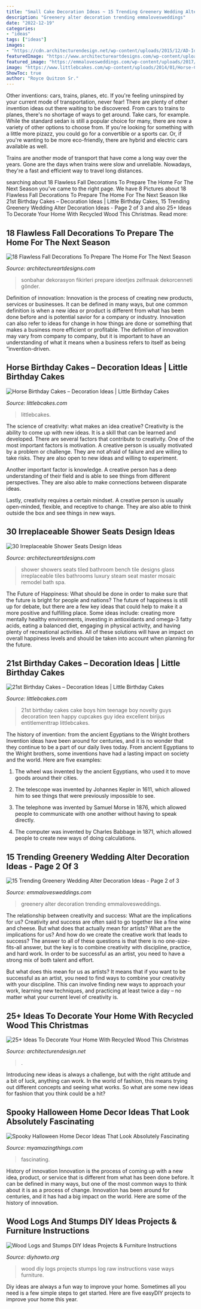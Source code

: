 ```yaml
---
title: "Small Cake Decoration Ideas ~ 15 Trending Greenery Wedding Alter Decoration Ideas"
description: "Greenery alter decoration trending emmalovesweddings"
date: "2022-12-19"
categories:
- "ideas"
tags: ["ideas"]
images:
- "https://cdn.architecturendesign.net/wp-content/uploads/2015/12/AD-Ideas-To-Decorate-Your-Home-With-Recycled-Wood-This-20.jpg"
featuredImage: "https://www.architectureartdesigns.com/wp-content/uploads/2017/08/15-22-1024x627.jpg"
featured_image: "https://emmalovesweddings.com/wp-content/uploads/2017/11/greenery-wedding-alter-decoratioon-ideas.jpg"
image: "https://www.littlebcakes.com/wp-content/uploads/2014/01/Horse-Cake-Pans-979x1024.jpg"
ShowToc: true
author: "Royce Quitzon Sr."
---
```



Other inventions: cars, trains, planes, etc.
If you're feeling uninspired by your current mode of transportation, never fear! There are plenty of other invention ideas out there waiting to be discovered. From cars to trains to planes, there's no shortage of ways to get around.
Take cars, for example. While the standard sedan is still a popular choice for many, there are now a variety of other options to choose from. If you're looking for something with a little more pizazz, you could go for a convertible or a sports car. Or, if you're wanting to be more eco-friendly, there are hybrid and electric cars available as well.

Trains are another mode of transport that have come a long way over the years. Gone are the days when trains were slow and unreliable. Nowadays, they're a fast and efficient way to travel long distances.

	

		
searching about 18 Flawless Fall Decorations To Prepare The Home For The Next Season you've came to the right page. We have 8 Pictures about 18 Flawless Fall Decorations To Prepare The Home For The Next Season like 21st Birthday Cakes – Decoration Ideas | Little Birthday Cakes, 15 Trending Greenery Wedding Alter Decoration Ideas - Page 2 of 3 and also 25+ Ideas To Decorate Your Home With Recycled Wood This Christmas. Read more:
		
    
## 18 Flawless Fall Decorations To Prepare The Home For The Next Season

<img loading=lazy src="https://www.architectureartdesigns.com/wp-content/uploads/2017/08/15-22-1024x627.jpg" onerror="this.onerror=null;this.src='https://tse4.mm.bing.net/th?id=OIP.cXjarLkjaujTyRNJxpJgpQHaEi&amp;pid=15.1';" alt="18 Flawless Fall Decorations To Prepare The Home For The Next Season">

_Source: architectureartdesigns.com_

>sonbahar dekorasyon fikirleri prepare ideetjes zelfmaak dekorcenneti gönder. 

	

Definition of innovation:
Innovation is the process of creating new products, services or businesses. It can be defined in many ways, but one common definition is when a new idea or product is different from what has been done before and is potential savior for a company or industry. Innovation can also refer to ideas for change in how things are done or something that makes a business more efficient or profitable. The definition of innovation may vary from company to company, but it is important to have an understanding of what it means when a business refers to itself as being “invention-driven.

    
## Horse Birthday Cakes – Decoration Ideas | Little Birthday Cakes

<img loading=lazy src="https://www.littlebcakes.com/wp-content/uploads/2014/01/Horse-Cake-Pans-979x1024.jpg" onerror="this.onerror=null;this.src='https://tse4.mm.bing.net/th?id=OIP.EARBQDKpubOpPZ_QUsGMewHaHv&amp;pid=15.1';" alt="Horse Birthday Cakes – Decoration Ideas | Little Birthday Cakes">

_Source: littlebcakes.com_

>littlebcakes. 

	

The science of creativity: what makes an idea creative?
Creativity is the ability to come up with new ideas. It is a skill that can be learned and developed. There are several factors that contribute to creativity.
One of the most important factors is motivation. A creative person is usually motivated by a problem or challenge. They are not afraid of failure and are willing to take risks. They are also open to new ideas and willing to experiment.

Another important factor is knowledge. A creative person has a deep understanding of their field and is able to see things from different perspectives. They are also able to make connections between disparate ideas.

Lastly, creativity requires a certain mindset. A creative person is usually open-minded, flexible, and receptive to change. They are also able to think outside the box and see things in new ways.

    
## 30 Irreplaceable Shower Seats Design Ideas

<img loading=lazy src="http://www.architectureartdesigns.com/wp-content/uploads/2013/07/inviewinteriordesign._com.jpg" onerror="this.onerror=null;this.src='https://tse1.mm.bing.net/th?id=OIP.AJ_mAcselN6VfEffifOyjQAAAA&amp;pid=15.1';" alt="30 Irreplaceable Shower Seats Design Ideas">

_Source: architectureartdesigns.com_

>shower showers seats tiled bathroom bench tile designs glass irreplaceable tiles bathrooms luxury steam seat master mosaic remodel bath spa. 

	

The Future of Happiness: What should be done in order to make sure that the future is bright for people and nations?
The future of happiness is still up for debate, but there are a few key ideas that could help to make it a more positive and fulfilling place. Some ideas include: creating more mentally healthy environments, investing in antioxidants and omega-3 fatty acids, eating a balanced diet, engaging in physical activity, and having plenty of recreational activities. All of these solutions will have an impact on overall happiness levels and should be taken into account when planning for the future.

    
## 21st Birthday Cakes – Decoration Ideas | Little Birthday Cakes

<img loading=lazy src="http://www.littlebcakes.com/wp-content/uploads/2014/02/21st-Birthday-Cake-768x1024.jpg" onerror="this.onerror=null;this.src='https://tse4.mm.bing.net/th?id=OIP.dDSNhLNVPcQaiIWfbp_0LwHaJ4&amp;pid=15.1';" alt="21st Birthday Cakes – Decoration Ideas | Little Birthday Cakes">

_Source: littlebcakes.com_

>21st birthday cakes cake boys him teenage boy novelty guys decoration teen happy cupcakes guy idea excellent birijus entitlementtrap littlebcakes. 

	

The history of invention: from the ancient Egyptians to the Wright brothers
Invention ideas have been around for centuries, and it is no wonder that they continue to be a part of our daily lives today. From ancient Egyptians to the Wright brothers, some inventions have had a lasting impact on society and the world. Here are five examples:
1) The wheel was invented by the ancient Egyptians, who used it to move goods around their cities.

2) The telescope was invented by Johannes Kepler in 1611, which allowed him to see things that were previously impossible to see.

3) The telephone was invented by Samuel Morse in 1876, which allowed people to communicate with one another without having to speak directly.

4) The computer was invented by Charles Babbage in 1871, which allowed people to create new ways of doing calculations.

    
## 15 Trending Greenery Wedding Alter Decoration Ideas - Page 2 Of 3

<img loading=lazy src="https://emmalovesweddings.com/wp-content/uploads/2017/11/greenery-wedding-alter-decoratioon-ideas.jpg" onerror="this.onerror=null;this.src='https://tse3.mm.bing.net/th?id=OIP.DAfFfrEEigBblvpXctcmHwHaLH&amp;pid=15.1';" alt="15 Trending Greenery Wedding Alter Decoration Ideas - Page 2 of 3">

_Source: emmalovesweddings.com_

>greenery alter decoration trending emmalovesweddings. 

	

The relationship between creativity and success: What are the implications for us?
Creativity and success are often said to go together like a fine wine and cheese. But what does that actually mean for artists? What are the implications for us? And how do we create the creative work that leads to success?
The answer to all of these questions is that there is no one-size-fits-all answer, but the key is to combine creativity with discipline, practice, and hard work. In order to be successful as an artist, you need to have a strong mix of both talent and effort.

But what does this mean for us as artists? It means that if you want to be successful as an artist, you need to find ways to combine your creativity with your discipline. This can involve finding new ways to approach your work, learning new techniques, and practicing at least twice a day – no matter what your current level of creativity is.

    
## 25+ Ideas To Decorate Your Home With Recycled Wood This Christmas

<img loading=lazy src="https://cdn.architecturendesign.net/wp-content/uploads/2015/12/AD-Ideas-To-Decorate-Your-Home-With-Recycled-Wood-This-20.jpg" onerror="this.onerror=null;this.src='https://tse3.mm.bing.net/th?id=OIP.3hrp131gZ6c-KCDqkj-N7wHaQi&amp;pid=15.1';" alt="25+ Ideas To Decorate Your Home With Recycled Wood This Christmas">

_Source: architecturendesign.net_

>. 

	

Introducing new ideas is always a challenge, but with the right attitude and a bit of luck, anything can work. In the world of fashion, this means trying out different concepts and seeing what works. So what are some new ideas for fashion that you think could be a hit?

    
## Spooky Halloween Home Decor Ideas That Look Absolutely Fascinating

<img loading=lazy src="https://myamazingthings.com/wp-content/uploads/2017/10/halloween-home-decor-2.jpg" onerror="this.onerror=null;this.src='https://tse4.mm.bing.net/th?id=OIP.lh9qY1nwtat2eT94ulte3gHaLH&amp;pid=15.1';" alt="Spooky Halloween Home Decor Ideas That Look Absolutely Fascinating">

_Source: myamazingthings.com_

>fascinating. 

	

History of innovation
Innovation is the process of coming up with a new idea, product, or service that is different from what has been done before. It can be defined in many ways, but one of the most common ways to think about it is as a process of change. Innovation has been around for centuries, and it has had a big impact on the world. Here are some of the history of innovation.

    
## Wood Logs And Stumps DIY Ideas Projects &amp; Furniture Instructions

<img loading=lazy src="http://www.diyhowto.org/wp-content/uploads/2019/04/20-Ways-to-Use-Raw-Wood-Logs-and-Stumps-11.jpg" onerror="this.onerror=null;this.src='https://tse1.mm.bing.net/th?id=OIP.zAq6iVZTzV8XjAWt07_CfwHaPl&amp;pid=15.1';" alt="Wood Logs and Stumps DIY Ideas Projects &amp; Furniture Instructions">

_Source: diyhowto.org_

>wood diy logs projects stumps log raw instructions vase ways furniture. 

	

Diy ideas are always a fun way to improve your home. Sometimes all you need is a few simple steps to get started. Here are five easyDIY projects to improve your home this year.


